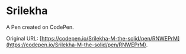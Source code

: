 # Srilekha 

A Pen created on CodePen.

Original URL: [https://codepen.io/Srilekha-M-the-solid/pen/RNWEPrM](https://codepen.io/Srilekha-M-the-solid/pen/RNWEPrM).

